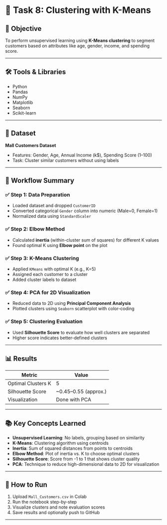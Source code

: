 # 🎯 Task 8: Clustering with K-Means

## 📌 Objective
To perform unsupervised learning using **K-Means clustering** to segment customers based on attributes like age, gender, income, and spending score.

---

## 🛠 Tools & Libraries
- Python
- Pandas
- NumPy
- Matplotlib
- Seaborn
- Scikit-learn

---

## 📁 Dataset
**Mall Customers Dataset**  
- Features: Gender, Age, Annual Income (k$), Spending Score (1–100)  
- Task: Cluster similar customers without using labels

---

## 🔄 Workflow Summary

### ✅ Step 1: Data Preparation
- Loaded dataset and dropped `CustomerID`
- Converted categorical `Gender` column into numeric (Male=0, Female=1)
- Normalized data using `StandardScaler`

### ✅ Step 2: Elbow Method
- Calculated **inertia** (within-cluster sum of squares) for different K values
- Found optimal K using **Elbow point** on the plot

### ✅ Step 3: K-Means Clustering
- Applied `KMeans` with optimal K (e.g., K=5)
- Assigned each customer to a cluster
- Added cluster labels to dataset

### ✅ Step 4: PCA for 2D Visualization
- Reduced data to 2D using **Principal Component Analysis**
- Plotted clusters using `Seaborn` scatterplot with color-coding

### ✅ Step 5: Clustering Evaluation
- Used **Silhouette Score** to evaluate how well clusters are separated
- Higher score indicates better-defined clusters

---

## 📊 Results

| Metric             | Value     |
|--------------------|-----------|
| Optimal Clusters K | 5         |
| Silhouette Score   | ~0.45–0.55 (approx.) |
| Visualization      | Done with PCA |

---

## 📚 Key Concepts Learned

- **Unsupervised Learning**: No labels, grouping based on similarity
- **K-Means**: Clustering algorithm using centroids
- **Inertia**: Sum of squared distances from points to centroids
- **Elbow Method**: Plot of inertia vs. K to choose optimal clusters
- **Silhouette Score**: Score from -1 to 1 that shows cluster quality
- **PCA**: Technique to reduce high-dimensional data to 2D for visualization

---
## 💾 How to Run

1. Upload `Mall_Customers.csv` in Colab
2. Run the notebook step-by-step
3. Visualize clusters and note evaluation scores
4. Save results and optionally push to GitHub

---
